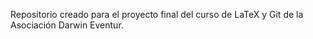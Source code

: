 Repositorio creado para el proyecto final del curso de LaTeX y Git de la Asociación Darwin Eventur.
